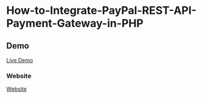 # How-to-Integrate-PayPal-REST-API-Payment-Gateway-in-PHP

## Demo

<a href="https://youtu.be/0QPvaJWSz_Y" rel="nofollow"> Live Demo </a>

### Website
<a href="https://codeat21.com/how-to-integrate-paypal-payment-gateway-in-php/" rel="nofollow"> Website </a>
